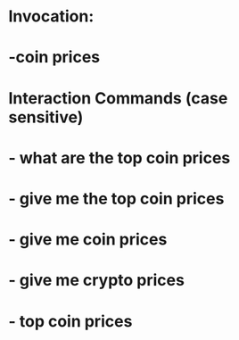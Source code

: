 # Invocation:
  # -coin prices
# Interaction Commands (case sensitive)
  # - what are the top coin prices
  # - give me the top coin prices
  # - give me coin prices
  # - give me crypto prices
  # - top coin prices
